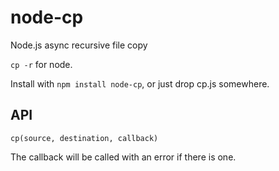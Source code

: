 # node-cp
Node.js async recursive file copy

`cp -r` for node.

Install with `npm install node-cp`, or just drop cp.js somewhere.

## API

`cp(source, destination, callback)`

The callback will be called with an error if there is one.
